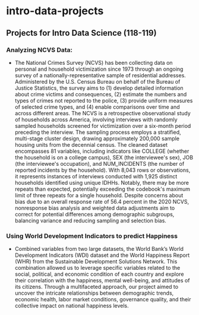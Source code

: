 # intro-data-projects

## Projects for Intro Data Science (118-119)

### Analyzing NCVS Data:
  - The National Crimes Survey (NCVS) has been collecting data on personal and household victimization since 1973 through an ongoing survey of a nationally-representative sample of residential addresses. Administered by the U.S. Census Bureau on behalf of the Bureau of Justice Statistics, the survey aims to (1) develop detailed information about crime victims and consequences, (2) estimate the numbers and types of crimes not reported to the police, (3) provide uniform measures of selected crime types, and (4) enable comparisons over time and across different areas. The NCVS is a retrospective observational study of households across America, involving interviews with randomly sampled households screened for victimization over a six-month period preceding the interview. The sampling process employs a stratified, multi-stage cluster design, drawing approximately 200,000 sample housing units from the decennial census. The cleaned dataset encompasses 81 variables, including indicators like COLLEGE (whether the household is on a college campus), SEX (the interviewee's sex), JOB (the interviewee's occupation), and NUM_INCIDENTS (the number of reported incidents by the household). With 8,043 rows or observations, it represents instances of interviews conducted with 1,925 distinct households identified using unique IDHHs. Notably, there may be more repeats than expected, potentially exceeding the codebook's maximum limit of three repeats for a single household. Despite concerns about bias due to an overall response rate of 56.4 percent in the 2020 NCVS, nonresponse bias analysis and weighted data adjustments aim to correct for potential differences among demographic subgroups, balancing variance and reducing sampling and selection bias.
 
### Using World Development Indicators to predict Happiness
  - Combined variables from two large datasets, the World Bank’s World Development Indicators (WDI) dataset and the World Happiness Report (WHR) from the Sustainable Development Solutions Network. This combination allowed us to leverage specific variables related to the social, political, and economic condition of each country and explore their correlation with the happiness, mental well-being, and attitudes of its citizens. Through a multifaceted approach, our project aimed to uncover the intricate relationships between demographic trends, economic health, labor market conditions, governance quality, and their collective impact on national happiness levels.
